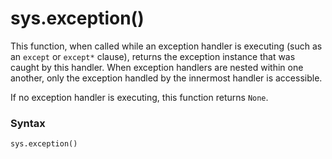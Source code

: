 # sys.exception()

This function, when called while an exception handler is executing (such as an `except` or `except*` clause), returns the exception instance that was caught by this handler. When exception handlers are nested within one another, only the exception handled by the innermost handler is accessible.

If no exception handler is executing, this function returns `None`.

### Syntax

```python
sys.exception()
```